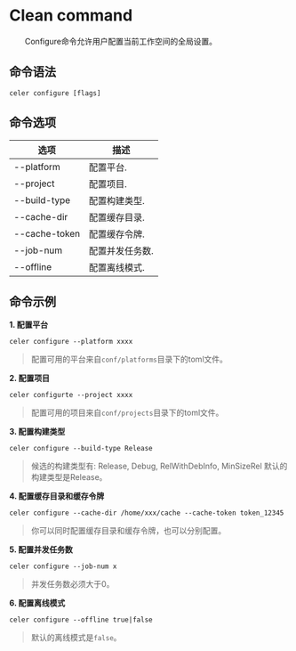 # Clean command

&emsp;&emsp;Configure命令允许用户配置当前工作空间的全局设置。

## 命令语法

```shell
celer configure [flags]
```

## 命令选项

| 选项	        | 描述                                          |
| ----------------- | -----------------------------------------|
| --platform	    | 配置平台.	                                |
| --project 	    | 配置项目.	                                |
| --build-type	    | 配置构建类型.	                            |
| --cache-dir       | 配置缓存目录.                             |
| --cache-token	    | 配置缓存令牌.                             |
| --job-num         | 配置并发任务数.                           |
| --offline         | 配置离线模式.                             |

## 命令示例

**1. 配置平台**
 
```shell
celer configure --platform xxxx
```

>配置可用的平台来自`conf/platforms`目录下的toml文件。

**2. 配置项目**

```shell
celer configurte --project xxxx
```

>配置可用的项目来自`conf/projects`目录下的toml文件。

**3. 配置构建类型**

```shell
celer configure --build-type Release
```

>候选的构建类型有: Release, Debug, RelWithDebInfo, MinSizeRel
>默认的构建类型是Release。

**4. 配置缓存目录和缓存令牌**

```shell
celer configure --cache-dir /home/xxx/cache --cache-token token_12345
```

>你可以同时配置缓存目录和缓存令牌，也可以分别配置。

**5. 配置并发任务数**

```shell
celer configure --job-num x
```

>并发任务数必须大于0。

**6. 配置离线模式**

```shell
celer configure --offline true|false
```

> 默认的离线模式是`false`。